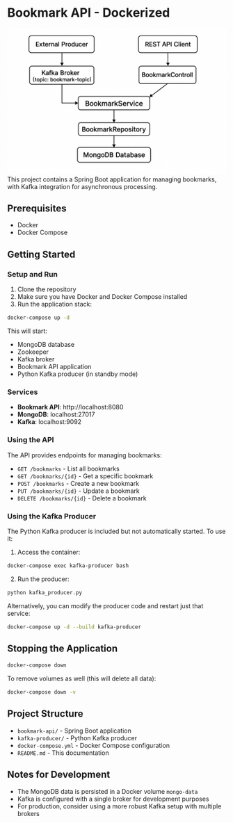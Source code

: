 # Bookmark API - Dockerized
![Alt text](DataFlowDiagram.png)
This project contains a Spring Boot application for managing bookmarks, with Kafka integration for asynchronous processing.

## Prerequisites

- Docker
- Docker Compose

## Getting Started

### Setup and Run

1. Clone the repository
2. Make sure you have Docker and Docker Compose installed
3. Run the application stack:

```bash
docker-compose up -d
```

This will start:
- MongoDB database
- Zookeeper
- Kafka broker
- Bookmark API application
- Python Kafka producer (in standby mode)

### Services

- **Bookmark API**: http://localhost:8080
- **MongoDB**: localhost:27017
- **Kafka**: localhost:9092

### Using the API

The API provides endpoints for managing bookmarks:

- `GET /bookmarks` - List all bookmarks
- `GET /bookmarks/{id}` - Get a specific bookmark
- `POST /bookmarks` - Create a new bookmark
- `PUT /bookmarks/{id}` - Update a bookmark
- `DELETE /bookmarks/{id}` - Delete a bookmark

### Using the Kafka Producer

The Python Kafka producer is included but not automatically started. To use it:

1. Access the container:
```bash
docker-compose exec kafka-producer bash
```

2. Run the producer:
```bash
python kafka_producer.py
```

Alternatively, you can modify the producer code and restart just that service:
```bash
docker-compose up -d --build kafka-producer
```

## Stopping the Application

```bash
docker-compose down
```

To remove volumes as well (this will delete all data):
```bash
docker-compose down -v
```

## Project Structure

- `bookmark-api/` - Spring Boot application
- `kafka-producer/` - Python Kafka producer
- `docker-compose.yml` - Docker Compose configuration
- `README.md` - This documentation

## Notes for Development

- The MongoDB data is persisted in a Docker volume `mongo-data`
- Kafka is configured with a single broker for development purposes
- For production, consider using a more robust Kafka setup with multiple brokers
